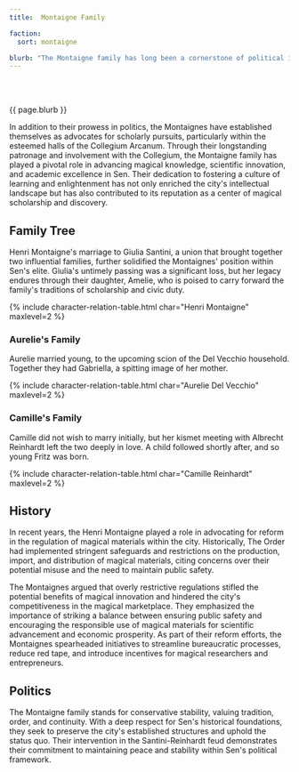 ```yaml
---
title:  Montaigne Family

faction: 
  sort: montaigne

blurb: "The Montaigne family has long been a cornerstone of political influence and intellectual discourse within the city of Sen. Closely aligned with the Collegium Arcanum, the Montaignes are advocates for scholarly pursuits and magical research. They have a significant presence in the Collegium, and their history is steeped in generations of civic leadership."
---
```


<h1 id="overview" style="visibility: hidden; margin: 0px; padding: 0px;">Overview</h1>

{{ page.blurb }}

<!--more-->

In addition to their prowess in politics, the Montaignes have established themselves as advocates for scholarly pursuits, particularly within the esteemed halls of the Collegium Arcanum. Through their longstanding patronage and involvement with the Collegium, the Montaigne family has played a pivotal role in advancing magical knowledge, scientific innovation, and academic excellence in Sen. Their dedication to fostering a culture of learning and enlightenment has not only enriched the city's intellectual landscape but has also contributed to its reputation as a center of magical scholarship and discovery.

## Family Tree
Henri Montaigne's marriage to Giulia Santini, a union that brought together two influential families, further solidified the Montaignes' position within Sen's elite. Giulia's untimely passing was a significant loss, but her legacy endures through their daughter, Amelie, who is poised to carry forward the family's traditions of scholarship and civic duty.

{% include character-relation-table.html char="Henri Montaigne" maxlevel=2 %}

### Aurelie's Family 
Aurelie married young, to the upcoming scion of the Del Vecchio household. Together they had Gabriella, a spitting image of her mother. 

{% include character-relation-table.html char="Aurelie Del Vecchio" maxlevel=2 %}

### Camille's Family 
Camille did not wish to marry initially, but her kismet meeting with Albrecht Reinhardt left the two deeply in love. A child followed shortly after, and so young Fritz was born.

{% include character-relation-table.html char="Camille Reinhardt" maxlevel=2 %}

## History
In recent years, the Henri Montaigne played a role in advocating for reform in the regulation of magical materials within the city. Historically, The Order had implemented stringent safeguards and restrictions on the production, import, and distribution of magical materials, citing concerns over their potential misuse and the need to maintain public safety. 

The Montaignes argued that overly restrictive regulations stifled the potential benefits of magical innovation and hindered the city's competitiveness in the magical marketplace. They emphasized the importance of striking a balance between ensuring public safety and encouraging the responsible use of magical materials for scientific advancement and economic prosperity. As part of their reform efforts, the Montaignes spearheaded initiatives to streamline bureaucratic processes, reduce red tape, and introduce incentives for magical researchers and entrepreneurs. 

## Politics
The Montaigne family stands for conservative stability, valuing tradition, order, and continuity. With a deep respect for Sen's historical foundations, they seek to preserve the city's established structures and uphold the status quo. Their intervention in the Santini-Reinhardt feud demonstrates their commitment to maintaining peace and stability within Sen's political framework.